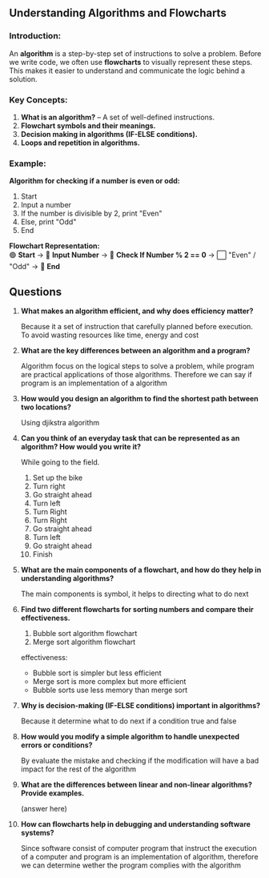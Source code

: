 
## **Understanding Algorithms and Flowcharts**  
### **Introduction:**  
An **algorithm** is a step-by-step set of instructions to solve a problem. Before we write code, we often use **flowcharts** to visually represent these steps. This makes it easier to understand and communicate the logic behind a solution.

### **Key Concepts:**  
1. **What is an algorithm?** – A set of well-defined instructions.  
2. **Flowchart symbols and their meanings.**  
3. **Decision making in algorithms (IF-ELSE conditions).**  
4. **Loops and repetition in algorithms.**  

### **Example:**  
**Algorithm for checking if a number is even or odd:**  
1. Start  
2. Input a number  
3. If the number is divisible by 2, print "Even"  
4. Else, print "Odd"  
5. End  

**Flowchart Representation:**  
🟢 **Start** → 🔷 **Input Number** → 🔲 **Check If Number % 2 == 0** → ⬜ "Even" / "Odd" → 🔴 **End**

## Questions
1. **What makes an algorithm efficient, and why does efficiency matter?**  

    Because it a set of instruction that carefully planned before execution. To avoid wasting resources like time, energy and cost

2. **What are the key differences between an algorithm and a program?**  

    Algorithm focus on the logical steps to solve a problem, while program are practical applications of those algorithms. Therefore we can say if program is an implementation of a algorithm

3. **How would you design an algorithm to find the shortest path between two locations?**  

    Using djikstra algorithm

4. **Can you think of an everyday task that can be represented as an algorithm? How would you write it?**  

    While going to the field. 
    1. Set up the bike
    2. Turn right
    3. Go straight ahead
    4. Turn left
    5. Turn Right
    6. Turn Right 
    7. Go straight ahead
    8. Turn left
    9. Go straight ahead
    10. Finish 

5. **What are the main components of a flowchart, and how do they help in understanding algorithms?**  

    The main components is symbol, it helps to directing what to do next 

6. **Find two different flowcharts for sorting numbers and compare their effectiveness.**  

    1. Bubble sort algorithm flowchart
    2. Merge sort algorithm flowchart

    effectiveness:
    - Bubble sort is simpler but less efficient
    - Merge sort is more complex but more efficient
    - Bubble sorts use less memory than merge sort

7. **Why is decision-making (IF-ELSE conditions) important in algorithms?**  

    Because it determine what to do next if a condition true and false

8. **How would you modify a simple algorithm to handle unexpected errors or conditions?**  

    By evaluate the mistake and checking if the modification will have a bad impact for the rest of the algorithm

9. **What are the differences between linear and non-linear algorithms? Provide examples.**  

    (answer here)

10. **How can flowcharts help in debugging and understanding software systems?**  

    Since software consist of computer program that instruct the execution of a computer and program is an implementation of algorithm, therefore we can determine wether the program complies with the algorithm